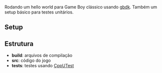 Rodando um hello world para Game Boy clássico usando
[gbdk](https://github.com/gbdk-2020/gbdk-2020). Também um setup básico para testes unitários.

## Setup

## Estrutura

- **build**: arquivos de compilação
- **src**: código do jogo
- **tests**: testes usando [CppUTest](https://github.com/cpputest/cpputest)